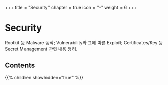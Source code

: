 +++
title = "Security"
chapter = true
icon = "<b>-</b>"
weight = 6 
+++

# Security
Rootkit 등 Malware 동작; Vulnerability와 그에 따른 Exploit; Certificates/Key 등 Secret Management 관련 내용 정리.

## Contents
{{% children showhidden="true" %}}
